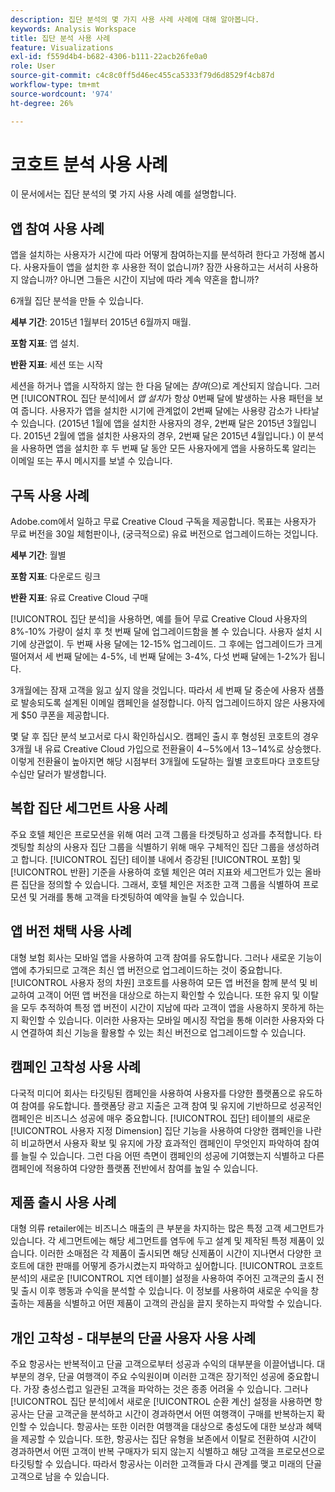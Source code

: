 ```yaml
---
description: 집단 분석의 몇 가지 사용 사례 사례에 대해 알아봅니다.
keywords: Analysis Workspace
title: 집단 분석 사용 사례
feature: Visualizations
exl-id: f559d4b4-b682-4306-b111-22acb26fe0a0
role: User
source-git-commit: c4c8c0ff5d46ec455ca5333f79d6d8529f4cb87d
workflow-type: tm+mt
source-wordcount: '974'
ht-degree: 26%

---
```


# 코호트 분석 사용 사례

이 문서에서는 집단 분석의 몇 가지 사용 사례 예를 설명합니다.

## 앱 참여 사용 사례

앱을 설치하는 사용자가 시간에 따라 어떻게 참여하는지를 분석하려 한다고 가정해 봅시다. 사용자들이 앱을 설치한 후 사용한 적이 없습니까? 잠깐 사용하고는 서서히 사용하지 않습니까? 아니면 그들은 시간이 지남에 따라 계속 약혼을 합니까?

6개월 집단 분석을 만들 수 있습니다.

**세부 기간**: 2015년 1월부터 2015년 6월까지 매월.

**포함 지표**: 앱 설치.

**반환 지표**: 세션 또는 시작

세션을 하거나 앱을 시작하지 않는 한 다음 달에는 *참여*(으)로 계산되지 않습니다. 그러면 [!UICONTROL 집단 분석]에서 *앱 설치*&#x200B;가 항상 0번째 달에 발생하는 사용 패턴을 보여 줍니다. 사용자가 앱을 설치한 시기에 관계없이 2번째 달에는 사용량 감소가 나타날 수 있습니다. (2015년 1월에 앱을 설치한 사용자의 경우, 2번째 달은 2015년 3월입니다. 2015년 2월에 앱을 설치한 사용자의 경우, 2번째 달은 2015년 4월입니다.) 이 분석을 사용하면 앱을 설치한 후 두 번째 달 동안 모든 사용자에게 앱을 사용하도록 알리는 이메일 또는 푸시 메시지를 보낼 수 있습니다.

## 구독 사용 사례

Adobe.com에서 일하고 무료 Creative Cloud 구독을 제공합니다. 목표는 사용자가 무료 버전을 30일 체험판이나, (궁극적으로) 유료 버전으로 업그레이드하는 것입니다.

**세부 기간**: 월별

**포함 지표**: 다운로드 링크

**반환 지표**: 유료 Creative Cloud 구매

[!UICONTROL 집단 분석]을 사용하면, 예를 들어 무료 Creative Cloud 사용자의 8%-10% 가량이 설치 후 첫 번째 달에 업그레이드함을 볼 수 있습니다. 사용자 설치 시기에 상관없이. 두 번째 사용 달에는 12-15% 업그레이드. 그 후에는 업그레이드가 크게 떨어져서 세 번째 달에는 4-5%, 네 번째 달에는 3-4%, 다섯 번째 달에는 1-2%가 됩니다.

3개월에는 잠재 고객을 잃고 싶지 않을 것입니다. 따라서 세 번째 달 중순에 사용자 샘플로 발송되도록 설계된 이메일 캠페인을 설정합니다. 아직 업그레이드하지 않은 사용자에게 $50 쿠폰을 제공합니다.

몇 달 후 집단 분석 보고서로 다시 확인하십시오. 캠페인 출시 후 형성된 코호트의 경우 3개월 내 유료 Creative Cloud 가입으로 전환율이 4∼5%에서 13∼14%로 상승했다. 이렇게 전환율이 높아지면 해당 시점부터 3개월에 도달하는 월별 코호트마다 코호트당 수십만 달러가 발생합니다.

## 복합 집단 세그먼트 사용 사례

주요 호텔 체인은 프로모션을 위해 여러 고객 그룹을 타겟팅하고 성과를 추적합니다. 타겟팅할 최상의 사용자 집단 그룹을 식별하기 위해 매우 구체적인 집단 그룹을 생성하려고 합니다. [!UICONTROL 집단] 테이블 내에서 증강된 [!UICONTROL 포함] 및 [!UICONTROL 반환] 기준을 사용하여 호텔 체인은 여러 지표와 세그먼트가 있는 올바른 집단을 정의할 수 있습니다. 그래서, 호텔 체인은 저조한 고객 그룹을 식별하여 프로모션 및 거래를 통해 고객을 타겟팅하여 예약을 늘릴 수 있습니다.

## 앱 버전 채택 사용 사례

대형 보험 회사는 모바일 앱을 사용하여 고객 참여를 유도합니다. 그러나 새로운 기능이 앱에 추가되므로 고객은 최신 앱 버전으로 업그레이드하는 것이 중요합니다. [!UICONTROL 사용자 정의 차원] 코호트를 사용하여 모든 앱 버전을 함께 분석 및 비교하여 고객이 어떤 앱 버전을 대상으로 하는지 확인할 수 있습니다. 또한 유지 및 이탈을 모두 추적하여 특정 앱 버전이 시간이 지남에 따라 고객이 앱을 사용하지 못하게 하는지 확인할 수 있습니다. 이러한 사용자는 모바일 메시징 작업을 통해 이러한 사용자와 다시 연결하여 최신 기능을 활용할 수 있는 최신 버전으로 업그레이드할 수 있습니다.

## 캠페인 고착성 사용 사례

다국적 미디어 회사는 타깃팅된 캠페인을 사용하여 사용자를 다양한 플랫폼으로 유도하여 참여를 유도합니다. 플랫폼당 광고 지출은 고객 참여 및 유지에 기반하므로 성공적인 캠페인은 비즈니스 성공에 매우 중요합니다. [!UICONTROL 집단] 테이블의 새로운 [!UICONTROL 사용자 지정 Dimension] 집단 기능을 사용하여 다양한 캠페인을 나란히 비교하면서 사용자 확보 및 유지에 가장 효과적인 캠페인이 무엇인지 파악하여 참여를 늘릴 수 있습니다. 그런 다음 어떤 측면이 캠페인의 성공에 기여했는지 식별하고 다른 캠페인에 적용하여 다양한 플랫폼 전반에서 참여를 높일 수 있습니다.

## 제품 출시 사용 사례

대형 의류 retailer에는 비즈니스 매출의 큰 부분을 차지하는 많은 특정 고객 세그먼트가 있습니다. 각 세그먼트에는 해당 세그먼트를 염두에 두고 설계 및 제작된 특정 제품이 있습니다. 이러한 소매점은 각 제품이 출시되면 해당 신제품이 시간이 지나면서 다양한 코호트에 대한 판매를 어떻게 증가시켰는지 파악하고 싶어합니다. [!UICONTROL 코호트 분석]의 새로운 [!UICONTROL 지연 테이블] 설정을 사용하여 주어진 고객군의 출시 전 및 출시 이후 행동과 수익을 분석할 수 있습니다. 이 정보를 사용하여 새로운 수익을 창출하는 제품을 식별하고 어떤 제품이 고객의 관심을 끌지 못하는지 파악할 수 있습니다.

## 개인 고착성 - 대부분의 단골 사용자 사용 사례

주요 항공사는 반복적이고 단골 고객으로부터 성공과 수익의 대부분을 이끌어냅니다. 대부분의 경우, 단골 여행객이 주요 수익원이며 이러한 고객은 장기적인 성공에 중요합니다. 가장 충성스럽고 일관된 고객을 파악하는 것은 종종 어려울 수 있습니다. 그러나 [!UICONTROL 집단 분석]에서 새로운 [!UICONTROL 순환 계산] 설정을 사용하면 항공사는 단골 고객군을 분석하고 시간이 경과하면서 어떤 여행객이 구매를 반복하는지 확인할 수 있습니다. 항공사는 또한 이러한 여행객을 대상으로 충성도에 대한 보상과 혜택을 제공할 수 있습니다. 또한, 항공사는 집단 유형을 보존에서 이탈로 전환하여 시간이 경과하면서 어떤 고객이 반복 구매자가 되지 않는지 식별하고 해당 고객을 프로모션으로 타깃팅할 수 있습니다. 따라서 항공사는 이러한 고객들과 다시 관계를 맺고 미래의 단골 고객으로 남을 수 있습니다.
